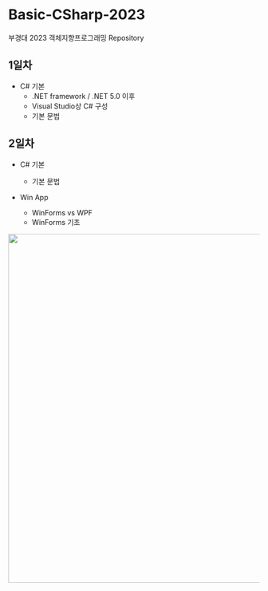 # Basic-CSharp-2023
부경대 2023 객체지향프로그래밍 Repository

## 1일차
- C# 기본
	- .NET framework / .NET 5.0 이후
	- Visual Studio상 C# 구성
	- 기본 문법
	
## 2일차
- C# 기본
	- 기본 문법
	
- Win App
	- WinForms vs WPF
	- WinForms 기초

<img src="https://raw.githubusercontent.com/Park-JuHyeon/Basic-CSharp-2023/image/FontChangeApp.png" width = "700" />
